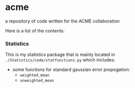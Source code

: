 # acme
a repository of code written for the ACME collaboration

Here is a list of the contents:

### Statistics

This is my statistics package that is mainly located in `./Statistics/code/statfunctions.py` which includes:
- some functions for standard gaussian error propogation:
  - `weighted_mean`
  - `unweighted_mean`

